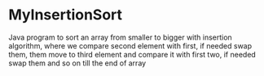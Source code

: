 # MyInsertionSort
Java program to sort an array from smaller to bigger with insertion algorithm, where we compare second element with first, if needed swap them, them move to third element and compare it with first two, if needed swap them and so on till the end of array
